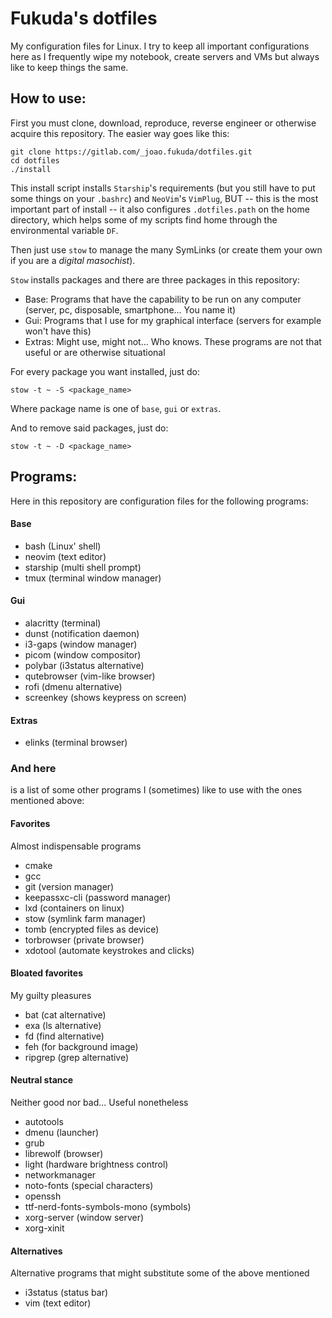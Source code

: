 # Fukuda's dotfiles

My configuration files for Linux. I try to keep all important configurations here as I frequently wipe my notebook, create servers and VMs but always like to keep things the same.

## How to use:

First you must clone, download, reproduce, reverse engineer or otherwise acquire this repository. The easier way goes like this:

```
git clone https://gitlab.com/_joao.fukuda/dotfiles.git
cd dotfiles
./install
```

This install script installs `Starship`'s requirements (but you still have to put some things on your `.bashrc`) and `NeoVim`'s `VimPlug`, BUT -- this is the most important part of install --  it also configures `.dotfiles.path` on the home directory, which helps some of my scripts find home through the environmental variable `DF`.

Then just use `stow` to manage the many SymLinks (or create them your own if you are a *digital masochist*).

`Stow` installs packages and there are three packages in this repository:
* Base: Programs that have the capability to be run on any computer (server, pc, disposable, smartphone... You name it)
* Gui: Programs that I use for my graphical interface (servers for example won't have this)
* Extras: Might use, might not... Who knows. These programs are not that useful or are otherwise situational

For every package you want installed, just do:

```
stow -t ~ -S <package_name>
```

Where package name is one of `base`, `gui` or `extras`.

And to remove said packages, just do:

```
stow -t ~ -D <package_name>
```

## Programs:

Here in this repository are configuration files for the following programs:

#### Base

* bash (Linux' shell)
* neovim (text editor)
* starship (multi shell prompt)
* tmux (terminal window manager)

#### Gui

* alacritty (terminal)
* dunst (notification daemon)
* i3-gaps (window manager)
* picom (window compositor)
* polybar (i3status alternative)
* qutebrowser (vim-like browser)
* rofi (dmenu alternative)
* screenkey (shows keypress on screen)

#### Extras

* elinks (terminal browser)

### And here
is a list of some other programs I (sometimes) like to use with the ones mentioned above:

#### Favorites
Almost indispensable programs

* cmake
* gcc
* git (version manager)
* keepassxc-cli (password manager)
* lxd (containers on linux)
* stow (symlink farm manager)
* tomb (encrypted files as device)
* torbrowser (private browser)
* xdotool (automate keystrokes and clicks)

#### Bloated favorites
My guilty pleasures

* bat (cat alternative)
* exa (ls alternative)
* fd (find alternative)
* feh (for background image)
* ripgrep (grep alternative)

#### Neutral stance
Neither good nor bad... Useful nonetheless

* autotools
* dmenu (launcher)
* grub
* librewolf (browser)
* light (hardware brightness control)
* networkmanager
* noto-fonts (special characters)
* openssh
* ttf-nerd-fonts-symbols-mono (symbols)
* xorg-server (window server)
* xorg-xinit

#### Alternatives
Alternative programs that might substitute some of the above mentioned

* i3status (status bar)
* vim (text editor)

